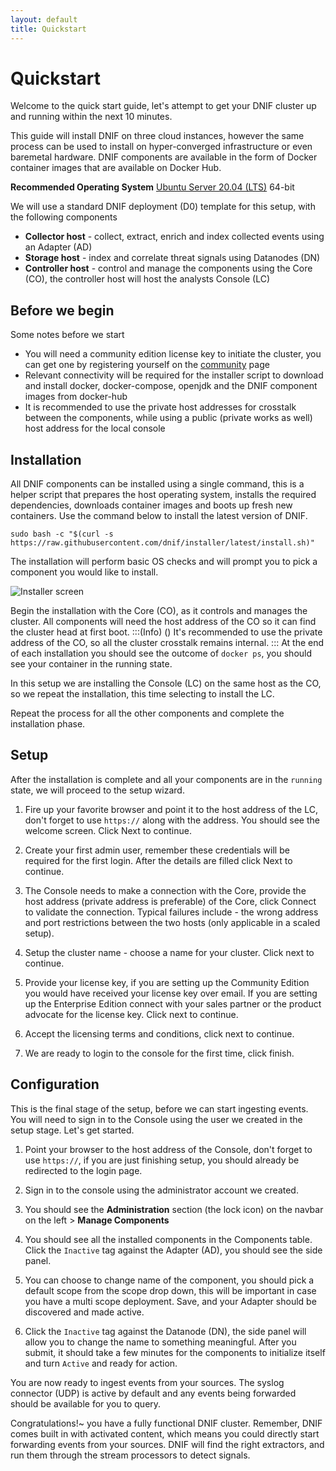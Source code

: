 ```yaml
---
layout: default
title: Quickstart
---
```


# Quickstart

Welcome to the quick start guide, let's attempt to get your DNIF cluster up and running within the next 10 minutes.

This guide will install DNIF on three cloud instances, however the same process can be used to install on hyper-converged infrastructure or even baremetal hardware. DNIF components are available in the form of Docker container images that are available on Docker Hub.


**Recommended Operating System**
[Ubuntu Server 20.04 (LTS)](https://ubuntu.com/download/server) 64-bit


We will use a standard DNIF deployment (D0) template for this setup, with the following components 
* **Collector host** - collect, extract, enrich and index collected events using an Adapter (AD)
* **Storage host** - index and correlate threat signals using Datanodes (DN)
* **Controller host** - control and manage the components using the Core (CO), the controller host will host the analysts Console (LC)

## Before we begin
Some notes before we start

* You will need a community edition license key to initiate the cluster, you can get one by registering yourself on the [community](https://dw21.dnif.it/get-community.html) page
* Relevant connectivity will be required for the installer script to download and install docker, docker-compose, openjdk and the DNIF component images from docker-hub
* It is recommended to use the private host addresses for crosstalk between the components, while using a public (private works as well) host address for the local console

## Installation
All DNIF components can be installed using a single command, this is a helper script that prepares the host operating system, installs the required dependencies, downloads container images and boots up fresh new containers. Use the command below to install the latest version of DNIF.

```sudo bash -c "$(curl -s https://raw.githubusercontent.com/dnif/installer/latest/install.sh)"```

The installation will perform basic OS checks and will prompt you to pick a component you would like to install.

![Installer screen](https://cdn.document360.io/41644e2e-65f8-4981-aaf1-d48806f846a9/Images/Documentation/Screenshot%20from%202021-03-03%2007-28-07.png)

Begin the installation with the Core (CO), as it controls and manages the cluster. All  components will need the host address of the CO so it can find the cluster head at first boot. 
:::(Info) ()
It's recommended to use the private address of the CO, so all the cluster crosstalk remains internal.
:::
At the end of each installation you should see the outcome of `docker ps`, you should see your container in the running state.

In this setup we are installing the Console (LC) on the same host as the CO, so we repeat the installation, this time selecting to install the LC.

Repeat the process for all the other components and complete the installation phase.

## Setup

After the installation is complete and all your components are in the `running` state, we will proceed to the setup wizard.

1. Fire up your favorite browser and point it to the host address of the LC, don't forget to use `https://` along with the address. You should see the welcome screen. Click Next to continue.

2. Create your first admin user, remember these credentials will be required for the first login. After the details are filled click Next to continue.

3. The Console needs to make a connection with the Core, provide the host address (private address is preferable) of the Core, click Connect to validate the connection. Typical failures include - the wrong address and port restrictions between the two hosts (only applicable in a scaled setup).

4. Setup the cluster name - choose a name for your cluster. Click next to continue.

5. Provide your license key, if you are setting up the Community Edition you would have received your license key over email. If you are setting up the Enterprise Edition connect with your sales partner or the product advocate for the license key. Click next to continue.

6. Accept the licensing terms and conditions, click next to continue.

7. We are ready to login to the console for the first time, click finish.

## Configuration

This is the final stage of the setup, before we can start ingesting events. You will need to sign in to the Console using the user we created in the setup stage. Let's get started.

1. Point your browser to the host address of the Console, don't forget to use `https://`, if you are just finishing setup, you should already be redirected to the login page.

2. Sign in to the console using the administrator account we created.

3. You should see the **Administration** section (the lock icon) on the navbar on the left > **Manage Components**

4. You should see all the installed components in the Components table. Click the `Inactive` tag against the Adapter (AD), you should see the side panel.

5. You can choose to change name of the component, you should pick a default scope from the scope drop down, this will be important in case you have a multi scope deployment. Save, and your Adapter should be discovered and made active.

6. Click the `Inactive` tag against the Datanode (DN), the side panel will allow you to change the name to something meaningful. After you submit, it should take a few minutes for the components to initialize itself and turn `Active` and ready for action.

You are now ready to ingest events from your sources. The syslog connector (UDP) is active by default and any events being forwarded should be available for you to query.

Congratulations!~ you have a fully functional DNIF cluster. Remember, DNIF comes built in with activated content, which means you could directly start forwarding events from your sources. DNIF will find the right extractors, and run them through the stream processors to detect signals.
